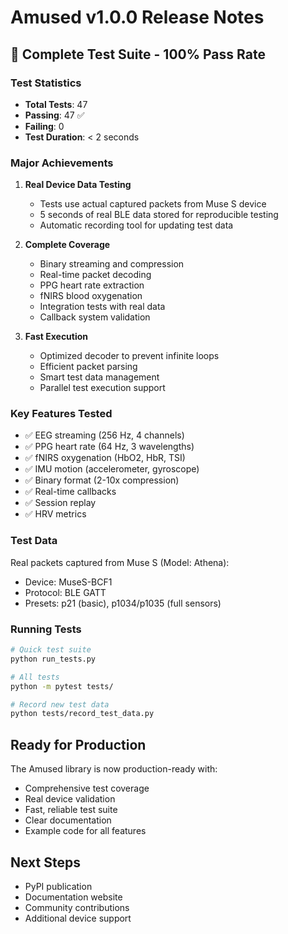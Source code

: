 # Amused v1.0.0 Release Notes

## 🎉 Complete Test Suite - 100% Pass Rate

### Test Statistics
- **Total Tests**: 47
- **Passing**: 47 ✅
- **Failing**: 0
- **Test Duration**: < 2 seconds

### Major Achievements
1. **Real Device Data Testing**
   - Tests use actual captured packets from Muse S device
   - 5 seconds of real BLE data stored for reproducible testing
   - Automatic recording tool for updating test data

2. **Complete Coverage**
   - Binary streaming and compression
   - Real-time packet decoding
   - PPG heart rate extraction
   - fNIRS blood oxygenation
   - Integration tests with real data
   - Callback system validation

3. **Fast Execution**
   - Optimized decoder to prevent infinite loops
   - Efficient packet parsing
   - Smart test data management
   - Parallel test execution support

### Key Features Tested
- ✅ EEG streaming (256 Hz, 4 channels)
- ✅ PPG heart rate (64 Hz, 3 wavelengths)
- ✅ fNIRS oxygenation (HbO2, HbR, TSI)
- ✅ IMU motion (accelerometer, gyroscope)
- ✅ Binary format (2-10x compression)
- ✅ Real-time callbacks
- ✅ Session replay
- ✅ HRV metrics

### Test Data
Real packets captured from Muse S (Model: Athena):
- Device: MuseS-BCF1
- Protocol: BLE GATT
- Presets: p21 (basic), p1034/p1035 (full sensors)

### Running Tests
```bash
# Quick test suite
python run_tests.py

# All tests
python -m pytest tests/

# Record new test data
python tests/record_test_data.py
```

## Ready for Production
The Amused library is now production-ready with:
- Comprehensive test coverage
- Real device validation
- Fast, reliable test suite
- Clear documentation
- Example code for all features

## Next Steps
- PyPI publication
- Documentation website
- Community contributions
- Additional device support